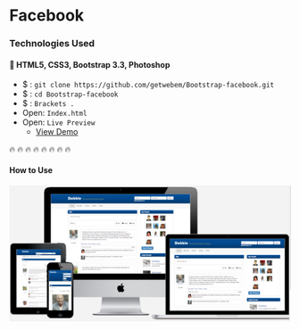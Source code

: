 # Facebook
### Technologies Used
####   :rocket: HTML5, CSS3, Bootstrap 3.3, Photoshop
 - $ :  `git clone https://github.com/getwebem/Bootstrap-facebook.git`
 - $ :  `cd Bootstrap-facebook`
 - $ :  `Brackets .`
 - Open:  `Index.html`
 - Open:  `Live Preview`  
   - [View Demo](http://getwebem.com/facebook-clone/)  

:fire: :fire: :fire: :fire: :fire: :fire: :fire: :fire:
#### How to Use 
![pic1](https://raw.githubusercontent.com/getwebem/README/master/facebook-clone/Screen%20Shot%202017-08-07%20at%2015.06.20.png)
<br/><br/>
